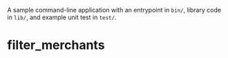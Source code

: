 A sample command-line application with an entrypoint in `bin/`, library code
in `lib/`, and example unit test in `test/`.
# filter_merchants
